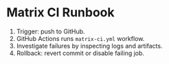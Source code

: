 # Matrix CI Runbook

1. Trigger: push to GitHub.
2. GitHub Actions runs `matrix-ci.yml` workflow.
3. Investigate failures by inspecting logs and artifacts.
4. Rollback: revert commit or disable failing job.
